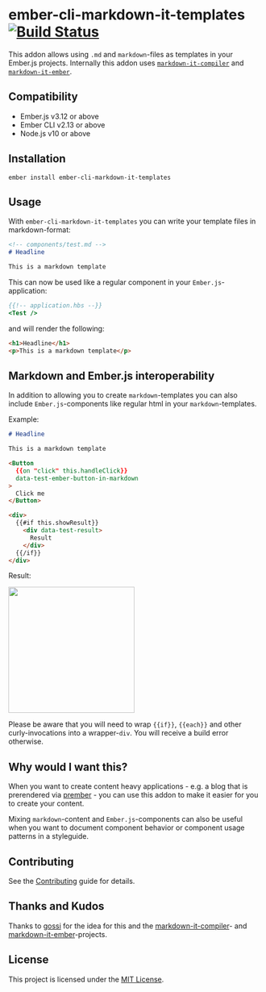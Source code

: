 ember-cli-markdown-it-templates [![Build Status](https://travis-ci.org/effective-ember/ember-cli-markdown-it-templates.svg?branch=master)](https://travis-ci.org/effective-ember/ember-cli-markdown-it-templates)
==============================================================================

This addon allows using `.md` and `markdown`-files as templates in your
Ember.js projects. Internally this addon uses
[`markdown-it-compiler`](https://www.npmjs.com/package/markdown-it-compiler)
and [`markdown-it-ember`](https://www.npmjs.com/package/markdown-it-ember).

Compatibility
------------------------------------------------------------------------------

* Ember.js v3.12 or above
* Ember CLI v2.13 or above
* Node.js v10 or above


Installation
------------------------------------------------------------------------------

```
ember install ember-cli-markdown-it-templates
```


Usage
------------------------------------------------------------------------------

With `ember-cli-markdown-it-templates` you can write your template files in
markdown-format:

```md
<!-- components/test.md -->
# Headline

This is a markdown template
```

This can now be used like a regular component in your `Ember.js`-application:

```hbs
{{!-- application.hbs --}}
<Test />
```

and will render the following:

```html
<h1>Headline</h1>
<p>This is a markdown template</p>
```


Markdown and Ember.js interoperability
-----------------------------

In addition to allowing you to create `markdown`-templates you can also include
`Ember.js`-components like regular html in your `markdown`-templates.

Example:

```md
# Headline

This is a markdown template

<Button
  {{on "click" this.handleClick}}
  data-test-ember-button-in-markdown
>
  Click me
</Button>

<div>
  {{#if this.showResult}}
    <div data-test-result>
      Result
    </div>
  {{/if}}
</div>
```

Result:

<p align="left">
  <img width="250" src="https://user-images.githubusercontent.com/242299/76683443-0186d900-65fc-11ea-8714-d980ea3518b6.gif">
</p>

Please be aware that you will need to wrap `{{if}}`, `{{each}}` and other
curly-invocations into a wrapper-`div`. You will receive a build error
otherwise.

Why would I want this?
----------------------

When you want to create content heavy applications - e.g. a blog that is
prerendered via [prember](https://github.com/ef4/prember) - you can use this
addon to make it easier for you to create your content.

Mixing `markdown`-content and `Ember.js`-components can also be useful when you
want to document component behavior or component usage patterns in
a styleguide.

Contributing
------------------------------------------------------------------------------

See the [Contributing](CONTRIBUTING.md) guide for details.

Thanks and Kudos
---------------------------------------------

Thanks to [gossi](https://github.com/gossi) for the idea for this and the
[markdown-it-compiler](https://www.npmjs.com/package/markdown-it-compiler)- and [markdown-it-ember](https://www.npmjs.com/package/markdown-it-ember)-projects.


License
------------------------------------------------------------------------------

This project is licensed under the [MIT License](LICENSE.md).
